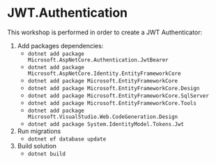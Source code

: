 ﻿# JWT.Authentication

This workshop is performed in order to create a JWT Authenticator:

1. Add packages dependencies:
    - `dotnet add package Microsoft.AspNetCore.Authentication.JwtBearer`
    - `dotnet add package Microsoft.AspNetCore.Identity.EntityFrameworkCore`
    - `dotnet add package Microsoft.EntityFrameworkCore`
    - `dotnet add package Microsoft.EntityFrameworkCore.Design`
    - `dotnet add package Microsoft.EntityFrameworkCore.SqlServer`
    - `dotnet add package Microsoft.EntityFrameworkCore.Tools`
    - `dotnet add package Microsoft.VisualStudio.Web.CodeGeneration.Design`
    - `dotnet add package System.IdentityModel.Tokens.Jwt`
2. Run migrations
    - `dotnet ef database update`
3. Build solution
    - `dotnet build`

